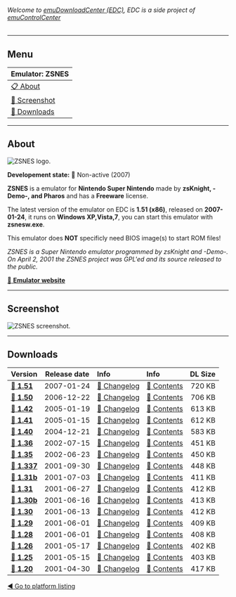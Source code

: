 ###### Welcome to [emuDownloadCenter (EDC)](https://github.com/PhoenixInteractiveNL/emuDownloadCenter/wiki/), EDC is a side project of [emuControlCenter](https://github.com/PhoenixInteractiveNL/emuControlCenter/wiki/)
***
## Menu
| **Emulator: ZSNES** |
|:---------|
| [:clipboard: About](#about) |
| [:sunrise: Screenshot](#screen) |
| [:floppy_disk: Downloads](#downloads) |
***
## About
![](https://github.com/PhoenixInteractiveNL/emuDownloadCenter/wiki/images_emulator/zsnes_logo_200.jpg "ZSNES logo.")

**Developement state:** :red_circle: Non-active (2007)

**ZSNES** is a emulator for **Nintendo Super Nintendo** made by **zsKnight, -Demo-, and Pharos** and has a **Freeware** license.

The latest version of the emulator on EDC is **1.51 (x86)**, released on **2007-01-24**, it runs on **Windows XP,Vista,7**, you can start this emulator with **zsnesw.exe**.

This emulator does **NOT** specificly need BIOS image(s) to start ROM files!

_ZSNES is a Super Nintendo emulator programmed by zsKnight and -Demo-. On April 2, 2001 the ZSNES project was GPL'ed and its source released to the public._

[:link: **Emulator website**](http://www.zsnes.com/)
***
## Screenshot
![](https://raw.githubusercontent.com/PhoenixInteractiveNL/emuDownloadCenter/master/hooks/zsnes/emulator_screen_01.jpg "ZSNES screenshot.")
***
## Downloads
| Version  | Release date  | Info       | Info       | DL Size    |
|:---------|:-------------:|:-----------|:-----------|-----------:|
| [:floppy_disk: **1.51**](https://github.com/PhoenixInteractiveNL/edc-repo0001/raw/master/zsnes/1.51.7z) | 2007-01-24 | [:page_facing_up: Changelog](https://github.com/PhoenixInteractiveNL/edc-repo0001/blob/master/zsnes/1.51_changelog.txt) | [:mag_right: Contents](https://github.com/PhoenixInteractiveNL/edc-repo0001/blob/master/zsnes/1.51_contents.txt) | 720 KB |
| [:floppy_disk: **1.50**](https://github.com/PhoenixInteractiveNL/edc-repo0001/raw/master/zsnes/1.50.7z) | 2006-12-22 | [:page_facing_up: Changelog](https://github.com/PhoenixInteractiveNL/edc-repo0001/blob/master/zsnes/1.50_changelog.txt) | [:mag_right: Contents](https://github.com/PhoenixInteractiveNL/edc-repo0001/blob/master/zsnes/1.50_contents.txt) | 706 KB |
| [:floppy_disk: **1.42**](https://github.com/PhoenixInteractiveNL/edc-repo0001/raw/master/zsnes/1.42.7z) | 2005-01-19 | [:page_facing_up: Changelog](https://github.com/PhoenixInteractiveNL/edc-repo0001/blob/master/zsnes/1.42_changelog.txt) | [:mag_right: Contents](https://github.com/PhoenixInteractiveNL/edc-repo0001/blob/master/zsnes/1.42_contents.txt) | 613 KB |
| [:floppy_disk: **1.41**](https://github.com/PhoenixInteractiveNL/edc-repo0001/raw/master/zsnes/1.41.7z) | 2005-01-15 | [:page_facing_up: Changelog](https://github.com/PhoenixInteractiveNL/edc-repo0001/blob/master/zsnes/1.41_changelog.txt) | [:mag_right: Contents](https://github.com/PhoenixInteractiveNL/edc-repo0001/blob/master/zsnes/1.41_contents.txt) | 612 KB |
| [:floppy_disk: **1.40**](https://github.com/PhoenixInteractiveNL/edc-repo0001/raw/master/zsnes/1.40.7z) | 2004-12-21 | [:page_facing_up: Changelog](https://github.com/PhoenixInteractiveNL/edc-repo0001/blob/master/zsnes/1.40_changelog.txt) | [:mag_right: Contents](https://github.com/PhoenixInteractiveNL/edc-repo0001/blob/master/zsnes/1.40_contents.txt) | 583 KB |
| [:floppy_disk: **1.36**](https://github.com/PhoenixInteractiveNL/edc-repo0001/raw/master/zsnes/1.36.7z) | 2002-07-15 | [:page_facing_up: Changelog](https://github.com/PhoenixInteractiveNL/edc-repo0001/blob/master/zsnes/1.36_changelog.txt) | [:mag_right: Contents](https://github.com/PhoenixInteractiveNL/edc-repo0001/blob/master/zsnes/1.36_contents.txt) | 451 KB |
| [:floppy_disk: **1.35**](https://github.com/PhoenixInteractiveNL/edc-repo0001/raw/master/zsnes/1.35.7z) | 2002-06-23 | [:page_facing_up: Changelog](https://github.com/PhoenixInteractiveNL/edc-repo0001/blob/master/zsnes/1.35_changelog.txt) | [:mag_right: Contents](https://github.com/PhoenixInteractiveNL/edc-repo0001/blob/master/zsnes/1.35_contents.txt) | 450 KB |
| [:floppy_disk: **1.337**](https://github.com/PhoenixInteractiveNL/edc-repo0001/raw/master/zsnes/1.337.7z) | 2001-09-30 | [:page_facing_up: Changelog](https://github.com/PhoenixInteractiveNL/edc-repo0001/blob/master/zsnes/1.337_changelog.txt) | [:mag_right: Contents](https://github.com/PhoenixInteractiveNL/edc-repo0001/blob/master/zsnes/1.337_contents.txt) | 448 KB |
| [:floppy_disk: **1.31b**](https://github.com/PhoenixInteractiveNL/edc-repo0001/raw/master/zsnes/1.31b.7z) | 2001-07-03 | [:page_facing_up: Changelog](https://github.com/PhoenixInteractiveNL/edc-repo0001/blob/master/zsnes/1.31b_changelog.txt) | [:mag_right: Contents](https://github.com/PhoenixInteractiveNL/edc-repo0001/blob/master/zsnes/1.31b_contents.txt) | 411 KB |
| [:floppy_disk: **1.31**](https://github.com/PhoenixInteractiveNL/edc-repo0001/raw/master/zsnes/1.31.7z) | 2001-06-27 | [:page_facing_up: Changelog](https://github.com/PhoenixInteractiveNL/edc-repo0001/blob/master/zsnes/1.31_changelog.txt) | [:mag_right: Contents](https://github.com/PhoenixInteractiveNL/edc-repo0001/blob/master/zsnes/1.31_contents.txt) | 412 KB |
| [:floppy_disk: **1.30b**](https://github.com/PhoenixInteractiveNL/edc-repo0001/raw/master/zsnes/1.30b.7z) | 2001-06-16 | [:page_facing_up: Changelog](https://github.com/PhoenixInteractiveNL/edc-repo0001/blob/master/zsnes/1.30b_changelog.txt) | [:mag_right: Contents](https://github.com/PhoenixInteractiveNL/edc-repo0001/blob/master/zsnes/1.30b_contents.txt) | 413 KB |
| [:floppy_disk: **1.30**](https://github.com/PhoenixInteractiveNL/edc-repo0001/raw/master/zsnes/1.30.7z) | 2001-06-13 | [:page_facing_up: Changelog](https://github.com/PhoenixInteractiveNL/edc-repo0001/blob/master/zsnes/1.30_changelog.txt) | [:mag_right: Contents](https://github.com/PhoenixInteractiveNL/edc-repo0001/blob/master/zsnes/1.30_contents.txt) | 412 KB |
| [:floppy_disk: **1.29**](https://github.com/PhoenixInteractiveNL/edc-repo0001/raw/master/zsnes/1.29.7z) | 2001-06-01 | [:page_facing_up: Changelog](https://github.com/PhoenixInteractiveNL/edc-repo0001/blob/master/zsnes/1.29_changelog.txt) | [:mag_right: Contents](https://github.com/PhoenixInteractiveNL/edc-repo0001/blob/master/zsnes/1.29_contents.txt) | 409 KB |
| [:floppy_disk: **1.28**](https://github.com/PhoenixInteractiveNL/edc-repo0001/raw/master/zsnes/1.28.7z) | 2001-06-01 | [:page_facing_up: Changelog](https://github.com/PhoenixInteractiveNL/edc-repo0001/blob/master/zsnes/1.28_changelog.txt) | [:mag_right: Contents](https://github.com/PhoenixInteractiveNL/edc-repo0001/blob/master/zsnes/1.28_contents.txt) | 408 KB |
| [:floppy_disk: **1.26**](https://github.com/PhoenixInteractiveNL/edc-repo0001/raw/master/zsnes/1.26.7z) | 2001-05-17 | [:page_facing_up: Changelog](https://github.com/PhoenixInteractiveNL/edc-repo0001/blob/master/zsnes/1.26_changelog.txt) | [:mag_right: Contents](https://github.com/PhoenixInteractiveNL/edc-repo0001/blob/master/zsnes/1.26_contents.txt) | 402 KB |
| [:floppy_disk: **1.25**](https://github.com/PhoenixInteractiveNL/edc-repo0001/raw/master/zsnes/1.25.7z) | 2001-05-15 | [:page_facing_up: Changelog](https://github.com/PhoenixInteractiveNL/edc-repo0001/blob/master/zsnes/1.25_changelog.txt) | [:mag_right: Contents](https://github.com/PhoenixInteractiveNL/edc-repo0001/blob/master/zsnes/1.25_contents.txt) | 403 KB |
| [:floppy_disk: **1.20**](https://github.com/PhoenixInteractiveNL/edc-repo0001/raw/master/zsnes/1.20.7z) | 2001-04-30 | [:page_facing_up: Changelog](https://github.com/PhoenixInteractiveNL/edc-repo0001/blob/master/zsnes/1.20_changelog.txt) | [:mag_right: Contents](https://github.com/PhoenixInteractiveNL/edc-repo0001/blob/master/zsnes/1.20_contents.txt) | 417 KB |

[:arrow_backward: Go to platform listing](https://github.com/PhoenixInteractiveNL/emuDownloadCenter/wiki/EDC-Platform-List)
